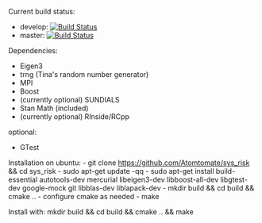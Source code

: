 Current build status:
- develop: [![Build Status](https://travis-ci.org/Atomtomate/sys_risk.svg?branch=develop)](https://travis-ci.org/Atomtomate/sys_risk)
- master: [![Build Status](https://travis-ci.org/Atomtomate/sys_risk.svg?branch=master)](https://travis-ci.org/Atomtomate/sys_risk)

Dependencies:
- Eigen3
- trng (Tina's random number generator)
- MPI
- Boost
- (currently optional) SUNDIALS
- Stan Math (included)
- (currently optional) RInside/RCpp

optional:
- GTest

Installation on ubuntu:
    - git clone https://github.com/Atomtomate/sys_risk && cd sys_risk
    - sudo apt-get update -qq
    - sudo apt-get install build-essential autotools-dev mercurial libeigen3-dev libboost-all-dev libgtest-dev google-mock git libblas-dev liblapack-dev
    - mkdir build && cd build && cmake ..
    - configure cmake as needed
    - make



Install with: mkdir build && cd build && cmake .. && make
